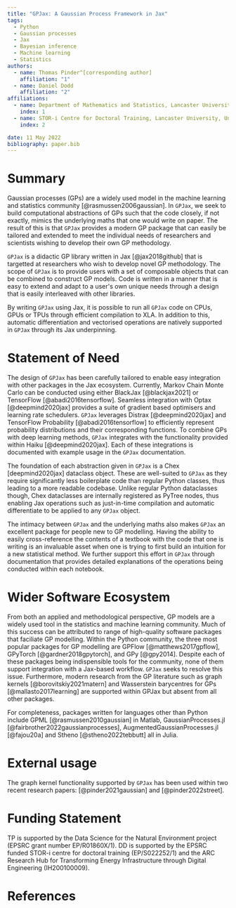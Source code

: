 ```yaml
---
title: "GPJax: A Gaussian Process Framework in Jax"
tags:
  - Python
  - Gaussian processes
  - Jax
  - Bayesian inference
  - Machine learning
  - Statistics
authors:
  - name: Thomas Pinder^[corresponding author]
    affiliation: "1"
  - name: Daniel Dodd
    affiliation: "2"
affiliations:
  - name: Department of Mathematics and Statistics, Lancaster University, United Kingdom
    index: 1
  - name: STOR-i Centre for Doctoral Training, Lancaster University, United Kingdom
    index: 2

date: 11 May 2022
bibliography: paper.bib
---
```


# Summary

Gaussian processes (GPs) are a widely used model in the machine learning and statistics community [@rasmussen2006gaussian]. In `GPJax`, we seek to build computational abstractions of GPs such that the code closely, if not exactly, mimics the underlying maths that one would write on paper. The result of this is that `GPJax` provides a modern GP package that can easily be tailored and extended to meet the individual needs of researchers and scientists wishing to develop their own GP methodology.

`GPJax` is a didactic GP library written in Jax [@jax2018github] that is targetted at researchers who wish to develop novel GP methodology. The scope of `GPJax` is to provide users with a set of composable objects that can be combined to construct GP models. Code is written in a manner that is easy to extend and adapt to a user's own unique needs through a design that is easily interleaved with other libraries.

By writing `GPJax` using Jax, it is possible to run all `GPJax` code on CPUs, GPUs or TPUs through efficient compilation to XLA. In addition to this, automatic differentiation and vectorised operations are natively supported in `GPJax` through its Jax underpinning.

# Statement of Need

The design of `GPJax` has been carefully tailored to enable easy integration with other packages in the Jax ecosystem. Currently, Markov Chain Monte Carlo can be conducted using either BlackJax [@blackjax2021] or TensorFlow [@abadi2016tensorflow]. Seamless integration with Optax [@deepmind2020jax] provides a suite of gradient based optimisers and learning rate schedulers. `GPJax` leverages Distrax [@deepmind2020jax] and TensorFlow Probability [@abadi2016tensorflow] to efficiently represent probability distributions and their corresponding functions. To combine GPs with deep learning methods, `GPJax` integrates with the functionality provided within Haiku [@deepmind2020jax]. Each of these integrations is documented with example usage in the `GPJax` documentation.

The foundation of each abstraction given in `GPJax` is a Chex [deepmind2020jax] dataclass object. These are well-suited to `GPJax` as they require significantly less boilerplate code than regular Python classes, thus leading to a more readable codebase. Unlike regular Python dataclasses though, Chex dataclasses are internally registered as PyTree nodes, thus enabling Jax operations such as just-in-time compilation and automatic differentiate to be applied to any `GPJax` object.

The intimacy between `GPJax` and the underlying maths also makes `GPJax` an excellent package for people new to GP modelling. Having the ability to easily cross-reference the contents of a textbook with the code that one is writing is an invaluable asset when one is trying to first build an intuition for a new statistical method. We further support this effort in `GPJax` through documentation that provides detailed explanations of the operations being conducted within each notebook.

# Wider Software Ecosystem

From both an applied and methodological perspective, GP models are a widely used tool in the statistics and machine learning community. Much of this success can be attributed to range of high-quality software packages that faciliate GP modelling. Within the Python community, the three most popular packages for GP modelling are GPFlow [@matthews2017gpflow], GPyTorch [@gardner2018gpytorch], and GPy [@gpy2014]. Despite each of these packages being indispensible tools for the community, none of them support integration with a Jax-based workflow. `GPJax` seeks to resolve this issue. Furthermore, modern research from the GP literature such as graph kernels [@borovitskiy2021matern] and Wasserstein barycentres for GPs [@mallasto2017learning] are supported within GPJax but absent from all other packages.

For completeness, packages written for languages other than Python include GPML [@rasmussen2010gaussian] in Matlab, GaussianProcesses.jl [@fairbrother2022gaussianprocesses], AugmentedGaussianProcesses.jl [@fajou20a] and Stheno [@stheno2022tebbutt] all in Julia.

# External usage

The graph kernel functionality supported by `GPJax` has been used within two recent research papers: [@pinder2021gaussian] and [@pinder2022street].

# Funding Statement

TP is supported by the Data Science for the Natural Environment project (EPSRC grant number EP/R01860X/1). DD is supported by the EPSRC funded STOR-i centre for doctoral training (EP/S022252/1) and the ARC Research Hub for Transforming Energy Infrastructure through Digital Engineering (IH200100009).

# References
